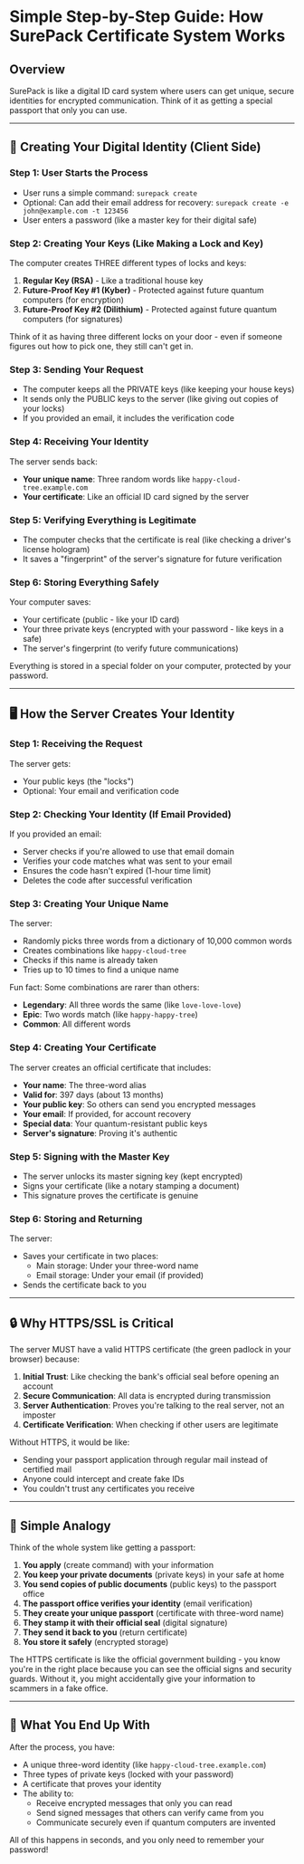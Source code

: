 # Simple Step-by-Step Guide: How SurePack Certificate System Works

## Overview
SurePack is like a digital ID card system where users can get unique, secure identities for encrypted communication. Think of it as getting a special passport that only you can use.

---

## 🔐 Creating Your Digital Identity (Client Side)

### Step 1: User Starts the Process
- User runs a simple command: `surepack create`
- Optional: Can add their email address for recovery: `surepack create -e john@example.com -t 123456`
- User enters a password (like a master key for their digital safe)

### Step 2: Creating Your Keys (Like Making a Lock and Key)
The computer creates THREE different types of locks and keys:
1. **Regular Key (RSA)** - Like a traditional house key
2. **Future-Proof Key #1 (Kyber)** - Protected against future quantum computers (for encryption)
3. **Future-Proof Key #2 (Dilithium)** - Protected against future quantum computers (for signatures)

Think of it as having three different locks on your door - even if someone figures out how to pick one, they still can't get in.

### Step 3: Sending Your Request
- The computer keeps all the PRIVATE keys (like keeping your house keys)
- It sends only the PUBLIC keys to the server (like giving out copies of your locks)
- If you provided an email, it includes the verification code

### Step 4: Receiving Your Identity
The server sends back:
- **Your unique name**: Three random words like `happy-cloud-tree.example.com`
- **Your certificate**: Like an official ID card signed by the server

### Step 5: Verifying Everything is Legitimate
- The computer checks that the certificate is real (like checking a driver's license hologram)
- It saves a "fingerprint" of the server's signature for future verification

### Step 6: Storing Everything Safely
Your computer saves:
- Your certificate (public - like your ID card)
- Your three private keys (encrypted with your password - like keys in a safe)
- The server's fingerprint (to verify future communications)

Everything is stored in a special folder on your computer, protected by your password.

---

## 🖥️ How the Server Creates Your Identity

### Step 1: Receiving the Request
The server gets:
- Your public keys (the "locks")
- Optional: Your email and verification code

### Step 2: Checking Your Identity (If Email Provided)
If you provided an email:
- Server checks if you're allowed to use that email domain
- Verifies your code matches what was sent to your email
- Ensures the code hasn't expired (1-hour time limit)
- Deletes the code after successful verification

### Step 3: Creating Your Unique Name
The server:
- Randomly picks three words from a dictionary of 10,000 common words
- Creates combinations like `happy-cloud-tree`
- Checks if this name is already taken
- Tries up to 10 times to find a unique name

Fun fact: Some combinations are rarer than others:
- **Legendary**: All three words the same (like `love-love-love`)
- **Epic**: Two words match (like `happy-happy-tree`)
- **Common**: All different words

### Step 4: Creating Your Certificate
The server creates an official certificate that includes:
- **Your name**: The three-word alias
- **Valid for**: 397 days (about 13 months)
- **Your public key**: So others can send you encrypted messages
- **Your email**: If provided, for account recovery
- **Special data**: Your quantum-resistant public keys
- **Server's signature**: Proving it's authentic

### Step 5: Signing with the Master Key
- The server unlocks its master signing key (kept encrypted)
- Signs your certificate (like a notary stamping a document)
- This signature proves the certificate is genuine

### Step 6: Storing and Returning
The server:
- Saves your certificate in two places:
  - Main storage: Under your three-word name
  - Email storage: Under your email (if provided)
- Sends the certificate back to you

---

## 🔒 Why HTTPS/SSL is Critical

The server MUST have a valid HTTPS certificate (the green padlock in your browser) because:

1. **Initial Trust**: Like checking the bank's official seal before opening an account
2. **Secure Communication**: All data is encrypted during transmission
3. **Server Authentication**: Proves you're talking to the real server, not an imposter
4. **Certificate Verification**: When checking if other users are legitimate

Without HTTPS, it would be like:
- Sending your passport application through regular mail instead of certified mail
- Anyone could intercept and create fake IDs
- You couldn't trust any certificates you receive

---

## 🎯 Simple Analogy

Think of the whole system like getting a passport:

1. **You apply** (create command) with your information
2. **You keep your private documents** (private keys) in your safe at home
3. **You send copies of public documents** (public keys) to the passport office
4. **The passport office verifies your identity** (email verification)
5. **They create your unique passport** (certificate with three-word name)
6. **They stamp it with their official seal** (digital signature)
7. **They send it back to you** (return certificate)
8. **You store it safely** (encrypted storage)

The HTTPS certificate is like the official government building - you know you're in the right place because you can see the official signs and security guards. Without it, you might accidentally give your information to scammers in a fake office.

---

## 📝 What You End Up With

After the process, you have:
- A unique three-word identity (like `happy-cloud-tree.example.com`)
- Three types of private keys (locked with your password)
- A certificate that proves your identity
- The ability to:
  - Receive encrypted messages that only you can read
  - Send signed messages that others can verify came from you
  - Communicate securely even if quantum computers are invented

All of this happens in seconds, and you only need to remember your password!